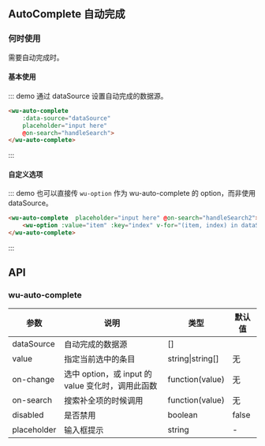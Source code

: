<script>
  export default {
    data () {
      return {
        value1: '',
        dataSource: [],
        dataSource2: []
      }
    },
    watch: {
    },
    methods: {
      handleSearch (value) {
        this.dataSource = !value ? [] : [
          value,
          value + value,
          value + value + value
        ]
      },
      handleSearch2 (value) {
        let result
        if (!value || value.indexOf('@') >= 0) {
          result = []
        } else {
          result = ['gmail.com', '163.com', 'qq.com'].map(domain => `${value}@${domain}`)
        }
        this.dataSource2 = result
      }
    }
  }
</script>
## AutoComplete 自动完成

### 何时使用

需要自动完成时。

#### 基本使用

::: demo 通过 dataSource 设置自动完成的数据源。

```html
<wu-auto-complete
	:data-source="dataSource"
	placeholder="input here"
	@on-search="handleSearch">
</wu-auto-complete>

```
:::

#### 自定义选项

::: demo 也可以直接传 `wu-option` 作为 wu-auto-complete 的 option，而非使用 dataSource。

```html
<wu-auto-complete  placeholder="input here" @on-search="handleSearch2">
	<wu-option :value="item" :key="index" v-for="(item, index) in dataSource2"></wu-option>
</wu-auto-complete>

```
:::

## API

### wu-auto-complete

| 参数           | 说明                             | 类型        | 默认值 |
|----------------|----------------------------------|------------|---------|
| dataSource          | 自动完成的数据源 | []     |         |
| value    | 指定当前选中的条目 | string\|string[]    |  无  |
| on-change | 选中 option，或 input 的 value 变化时，调用此函数 | function(value) | 无 |
| on-search | 搜索补全项的时候调用 | function(value) | 无 |
| disabled | 是否禁用 | boolean | false |
| placeholder | 输入框提示 | string | - |
